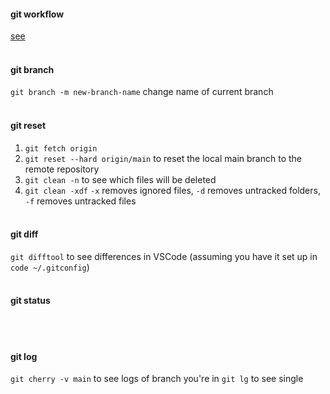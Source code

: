 #### git workflow
[see](https://www.doabledanny.com/git-workflows)
<br><br>

#### git branch
`git branch -m new-branch-name` change name of current branch
<br><br>
#### git reset
1. `git fetch origin`
2. `git reset --hard origin/main` to reset the local main branch to the remote repository
3. `git clean -n` to see which files will be deleted  <br>
4. `git clean -xdf` `-x` removes ignored files, `-d` removes untracked folders, `-f` removes untracked files
<br><br>
#### git diff
`git difftool` to see differences in VSCode (assuming you have it set up in `code ~/.gitconfig`)
<br><br>
#### git status
<br><br>
#### git log
`git cherry -v main` to see logs of branch you're in
`git lg` to see single 
<br><br>
